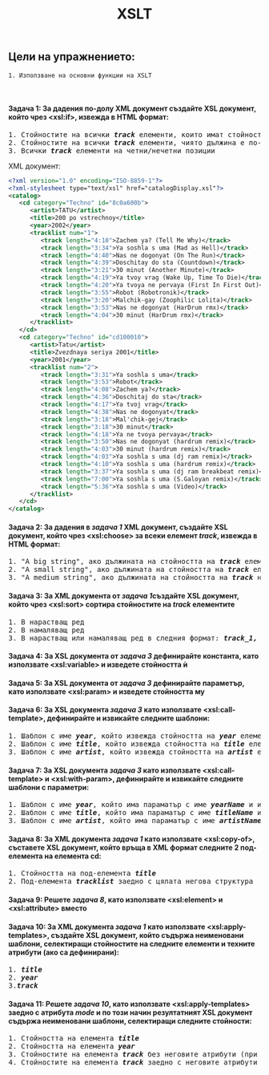 <!-- Header -->
<header> 
  <h1><b>XSLT</b></h1>
</header>

<!-- Content -->
## Цели на упражнението:
		
```
1. Използване на основни функции на XSLT
```

<br/>

<h4>Задача 1: За дадения по-долу XML документ създайте XSL документ, който чрез &lt;xsl:if&gt;, извежда в HTML формат:</h4>

<pre>
1. Стойностите на всички <b><i>track</i></b> елементи, които имат стойност на атрибута <b><i>length '4:04'</i></b>
2. Стойностите на всички <b><i>track</i></b> елементи, чиято дължина е по-малка от 15, както и техните дължини
3. Всички <b><i>track</i></b> елементи на четни/нечетни позиции
</pre>

XML документ:
    
```xml
<?xml version="1.0" encoding="ISO-8859-1"?>
<?xml-stylesheet type="text/xsl" href="catalogDisplay.xsl"?>
<catalog>
   <cd category="Techno" id="8c0a600b">
      <artist>TATU</artist>
      <title>200 po vstrechnoy</title>
      <year>2002</year>
      <tracklist num="1">
         <track length="4:10">Zachem ya? (Tell Me Why)</track>
         <track length="3:34">Ya soshla s uma (Mad as Hell)</track>
         <track length="4:40">Nas ne dogonyat (On The Run)</track>
         <track length="4:39">Doschitay do sta (Countdown)</track>
         <track length="3:21">30 minut (Another Minute)</track>
         <track length="4:19">Ya tvoy vrag (Wake Up, Time To Die)</track>
         <track length="4:20">Ya tvoya ne pervaya (First In First Out)</track>
         <track length="3:55">Robot (Robotronik)</track>
         <track length="3:20">Malchik-gay (Zoophilic Lolita)</track>
         <track length="3:53">Nas ne dogonyat (HarDrum rmx)</track>
         <track length="4:04">30 minut (HarDrum rmx)</track>
      </tracklist>
   </cd>
   <cd category="Techno" id="cd100010">
      <artist>Tatu</artist>
      <title>Zvezdnaya seriya 2001</title>
      <year>2001</year>
      <tracklist num="2">
         <track length="3:31">Ya soshla s uma</track>
         <track length="3:53">Robot</track>
         <track length="4:08">Zachem ya?</track>
         <track length="4:36">Doschitaj do sta</track>
         <track length="4:17">Ya tvoj vrag</track>
         <track length="4:38">Nas ne dogonyat</track>
         <track length="3:18">Mal'chik-gej</track>
         <track length="3:18">30 minut</track>
         <track length="4:18">Ya ne tvoya pervaya</track>
         <track length="3:50">Nas ne dogonyat (hardrum remix)</track>
         <track length="4:03">30 minut (hardrum remix)</track>
         <track length="4:03">Ya soshla s uma (dj ram remix)</track>
         <track length="4:10">Ya soshla s uma (hardrum remix)</track>
         <track length="3:37">Ya soshla s uma (dj ram breakbeat remix)</track>
         <track length="7:00">Ya soshla s uma (S.Galoyan remix)</track>
         <track length="5:36">Ya soshla s uma (Video)</track>
      </tracklist>
   </cd>
</catalog>
```


<h4>Задача 2: За дадения в <i>задача 1</i> XML документ, създайте XSL документ, който чрез &lt;xsl:choose&gt; за всеки елемент <b><i>track</i></b>, извежда в HTML формат:</h4>

<pre>
1. "A big string", ако дължината на стойността на <b><i>track</i></b> елемента е по-голяма от 15
2. "A small string", ако дължината на стойността на <b><i>track</i></b> елемента е по-малка от 15
3. "A medium string", ако дължината на стойността на <b><i>track</i></b> не отговаря на нито едно от горните условия
</pre>
 
<h4>Задача 3: За XML документа от <i>задача 1</i>създайте XSL документ, който чрез &lt;xsl:sort&gt; сортира стойностите на <i>track</i> елементите</h4>
<pre>
1. В нарастващ ред
2. В намаляващ ред
3. В нарастващ или намаляващ ред в следния формат: <b><i>track_1, track_2,...,track_n</i></b>
</pre>

<h4>Задача 4: За XSL документа от <i>задача 3</i> дефинирайте константа, като използвате &lt;xsl:variable&gt; и изведете стойността ѝ</h4>
  
<h4>Задача 5: За XSL документа от <i>задача 3</i> дефинирайте параметър, като използвате &lt;xsl:param&gt; и изведете стойността му</h4>

<h4>Задача 6: За XSL документа <i>задача 3</i> като използвате &lt;xsl:call-template&gt;, дефинирайте и извикайте следните шаблони:</h4>

<pre>
1. Шаблон с име <b><i>year</i></b>, който извежда стойността на <b><i>year</i></b> елемента
2. Шаблон с име <b><i>title</i></b>, който извежда стойността на <b><i>title</i></b> елемента
3. Шаблон с име <b><i>artist</i></b>, който извежда стойността на <b><i>artist</i></b> елемента
</pre>

<h4>Задача 7: За XSL документа <i>задача 3</i> като използвате &lt;xsl:call-template&gt; и &lt;xsl:with-param&gt;, дефинирайте и извикайте следните шаблони с параметри:</h4>

<pre>
1. Шаблон с име <b><i>year</i></b>, който има параматър с име <b><i>yearName</i></b> и извежда стойността на <b><i>year</i></b> елемента
2. Шаблон с име <b><i>title</i></b>, който има параматър с име <b><i>titleName</i></b> и извежда стойността на <b><i>title</i></b> елемента
3. Шаблон с име <b><i>artist</i></b>, който има параматър с име <b><i>artistName</i></b> и извежда стойността на <b><i>artist</i></b> елемента
</pre>

<h4>Задача 8: За XML документа <i>задача 1</i> като използвате &lt;xsl:copy-of&gt;, съставете XSL документ, който връща в XML формат следните 2 под-елемента на елемента cd:</h4>

<pre>
1. Стойността на под-елемента <b><i>title</i></b>
2. Под-елемента <b><i>tracklist</i></b> заедно с цялата негова структура
</pre>

<h4>Задача 9: Решете <i>задача 8</i>, като използвате &lt;xsl:element&gt; и &lt;xsl:attribute&gt; вместо <xsl:copy-of></h4>

<h4>Задача 10: За XML документа <i>задача 1</i> като използвате &lt;xsl:apply-templates&gt;, създайте XSL документ, който съдържа неименовани шаблони, селектиращи стойностите на следните елементи и техните атрибути (ако са дефинирани):</h4>

<pre>
1. <b><i>title</i></b>
2. <b><i>year</i></b>
3.<b><i>track</i></b>
</pre>

<h4>Задача 11: Решете <i>задача 10</i>, като използвате &lt;xsl:apply-templates&gt; заедно с атрибута <i>mode</i> и по този начин резултатният XSL документ съдържа неименовани шаблони, селектиращи следните стойности:</h4>

<pre>
1. Стойността на елемента <b><i>title</i></b>
2. Стойността на елемента <b><i>year</i></b>
3. Стойностите на елемента <b><i>track</i></b> без неговите атрибути (при <b><i>mode="withoutAttributes"</i></b>)
4. Стойностите на елемента <b><i>track</i></b> заедно с неговите атрибути (при <b><i>mode="withAttributes"</i></b>)
</pre>
